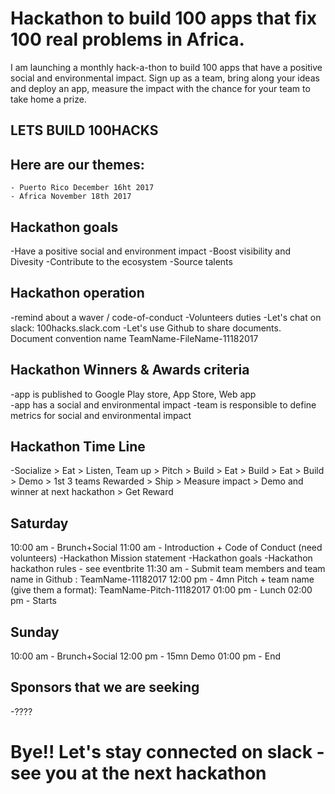 
# Hackathon to build 100 apps that fix 100 real problems in Africa.
I am launching a monthly hack-a-thon to build 100 apps that have a positive social and environmental impact.
Sign up as a team, bring along your ideas and deploy an app, measure the impact with the chance for your team to take home a prize.

## LETS BUILD 100HACKS

## Here are our themes:
```
- Puerto Rico December 16ht 2017
- Africa November 18th 2017
```


## Hackathon goals  
-Have a positive social and environment impact
-Boost visibility and Divesity
-Contribute to the ecosystem
-Source talents

## Hackathon operation
-remind about a waver / code-of-conduct
-Volunteers duties
-Let's chat on slack: 100hacks.slack.com 
-Let's use Github to share documents. Document convention name TeamName-FileName-11182017

## Hackathon Winners & Awards criteria
-app is published to Google Play store, App Store, Web app  
-app has a social and environmental impact
-team is responsible to define metrics for social and environmental impact

## Hackathon Time Line
-Socialize > Eat > Listen, Team up > Pitch > Build > Eat > Build > Eat > Build > Demo > 1st 3 teams Rewarded > Ship > Measure impact > Demo and winner at next hackathon > Get Reward 


## Saturday
10:00 am - Brunch+Social
11:00 am - Introduction + Code of Conduct (need volunteers)
-Hackathon Mission statement
-Hackathon goals
-Hackathon hackathon rules - see eventbrite
11:30 am - Submit team members and team name in Github : TeamName-11182017
12:00 pm - 4mn Pitch + team name (give them a format): TeamName-Pitch-11182017
01:00 pm - Lunch
02:00 pm - Starts

## Sunday
10:00 am - Brunch+Social
12:00 pm - 15mn Demo
01:00 pm - End


## Sponsors that we are seeking
-????

# Bye!! Let's stay connected on slack - see you at the next hackathon
